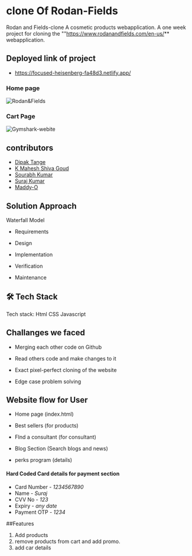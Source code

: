 # clone Of Rodan-Fields

Rodan and Fields-clone
A cosmetic products webapplication.
A one week project for cloning the ""https://www.rodanandfields.com/en-us/** webapplication.

## Deployed link of project
- https://focused-heisenberg-fa48d3.netlify.app/


### Home page
![Rodan&Fields](https://user-images.githubusercontent.com/95950369/158530057-bc704d44-c6de-43b6-ae80-c1c470d84596.png)

### Cart Page
![Gymshark-webite](https://user-images.githubusercontent.com/95950369/158530457-13b25ce5-8ec1-477c-9945-3a88ee03c032.png)

## contributors

- [Dipak Tange](https://github.com/deep1296)
- [K Mahesh Shiva Goud](https://github.com/msg-1)
- [Sourabh Kumar](https://github.com/sour7)
- [Suraj Kumar](https://github.com/surajmehta999)
- [Maddy-O](https://github.com/)

## Solution Approach
Waterfall Model
- Requirements

- Design

- Implementation

- Verification

- Maintenance

## 🛠 Tech Stack
Tech stack: Html CSS Javascript

## Challanges we faced
- Merging each other code on Github

- Read others code and make changes to it

- Exact pixel-perfect cloning of the website

- Edge case problem solving

## Website flow for User
- Home page (index.html)

- Best sellers (for products)

- FInd a consultant (for consultant)

- Blog Section (Search blogs and news)

- perks program (details)

#### Hard Coded Card details for payment section

- Card Number - _1234567890_
- Name - _Suraj_
- CVV No - _123_
- Expiry - _any date_ 
- Payment OTP - _1234_

##Features

1. Add products
2. remove products from cart and add promo.
3. add car details
